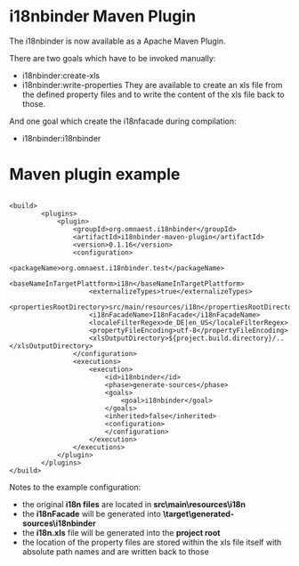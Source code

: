 # i18nbinder Maven Plugin #

The i18nbinder is now available as a Apache Maven Plugin.

There are two goals which have to be invoked manually:
  * i18nbinder:create-xls
  * i18nbinder:write-properties
They are available to create an xls file from the defined property files and to write the content of the xls file back to those.

And one goal which create the i18nfacade during compilation:
  * i18nbinder:i18nbinder

# Maven plugin example #

```

<build>
        <plugins>
            <plugin>
                <groupId>org.omnaest.i18nbinder</groupId>
                <artifactId>i18nbinder-maven-plugin</artifactId>
                <version>0.1.16</version>
                <configuration>
                    <packageName>org.omnaest.i18nbinder.test</packageName>
                    <baseNameInTargetPlattform>i18n</baseNameInTargetPlattform>
                    <externalizeTypes>true</externalizeTypes>
                    <propertiesRootDirectory>src/main/resources/i18n</propertiesRootDirectory>
                    <i18nFacadeName>I18nFacade</i18nFacadeName>
                    <localeFilterRegex>de_DE|en_US</localeFilterRegex>
                    <propertyFileEncoding>utf-8</propertyFileEncoding>
                    <xlsOutputDirectory>${project.build.directory}/..</xlsOutputDirectory>
                </configuration>
                <executions>
                    <execution>
                        <id>i18nbinder</id>
                        <phase>generate-sources</phase>
                        <goals>
                            <goal>i18nbinder</goal>
                        </goals>
                        <inherited>false</inherited>
                        <configuration>
                        </configuration>
                    </execution>
                </executions>
            </plugin>
        </plugins>
</build>

```

Notes to the example configuration:
  * the original **i18n files** are located in **src\main\resources\i18n**
  * the **i18nFacade** will be generated into **\target\generated-sources\i18nbinder**
  * the **i18n.xls** file will be generated into the **project root**
  * the location of the property files are stored within the xls file itself with absolute path names and are written back to those